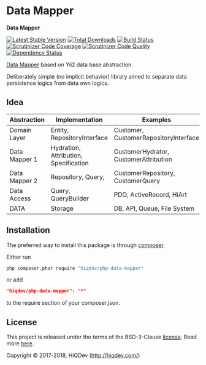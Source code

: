 # Data Mapper

**Data Mapper**

[![Latest Stable Version](https://poser.pugx.org/hiqdev/php-data-mapper/v/stable)](https://packagist.org/packages/hiqdev/php-data-mapper)
[![Total Downloads](https://poser.pugx.org/hiqdev/php-data-mapper/downloads)](https://packagist.org/packages/hiqdev/php-data-mapper)
[![Build Status](https://img.shields.io/travis/hiqdev/php-data-mapper.svg)](https://travis-ci.org/hiqdev/php-data-mapper)
[![Scrutinizer Code Coverage](https://img.shields.io/scrutinizer/coverage/g/hiqdev/php-data-mapper.svg)](https://scrutinizer-ci.com/g/hiqdev/php-data-mapper/)
[![Scrutinizer Code Quality](https://img.shields.io/scrutinizer/g/hiqdev/php-data-mapper.svg)](https://scrutinizer-ci.com/g/hiqdev/php-data-mapper/)
[![Dependency Status](https://www.versioneye.com/php/hiqdev:php-data-mapper/dev-master/badge.svg)](https://www.versioneye.com/php/hiqdev:php-data-mapper/dev-master)

[Data Mapper] based on Yii2 data base abstraction.

Deliberately simple (no implicit behavior) library aimed to separate data persistence logics from data own logics.

## Idea

 Abstraction    | Implementation                           | Examples
----------------|------------------------------------------|--------------------------------------
Domain Layer    | Entity, RepositoryInterface              | Customer, CustomerRepositoryInterface
Data Mapper 1   | Hydration, Attribution, Specification    | CustomerHydrator, CustomerAttribution
Data Mapper 2   | Repository, Query,                       | CustomerRepository, CustomerQuery
Data Access     | Query, QueryBuilder                      | PDO, ActiveRecord, HiArt
DATA            | Storage                                  | DB, API, Queue, File System

[Data Mapper]: https://en.wikipedia.org/wiki/Data_mapper_pattern

## Installation

The preferred way to install this package is through [composer](http://getcomposer.org/download/).

Either run

```sh
php composer.phar require "hiqdev/php-data-mapper"
```

or add

```json
"hiqdev/php-data-mapper": "*"
```

to the require section of your composer.json.

## License

This project is released under the terms of the BSD-3-Clause [license](LICENSE).
Read more [here](http://choosealicense.com/licenses/bsd-3-clause).

Copyright © 2017-2018, HiQDev (http://hiqdev.com/)
